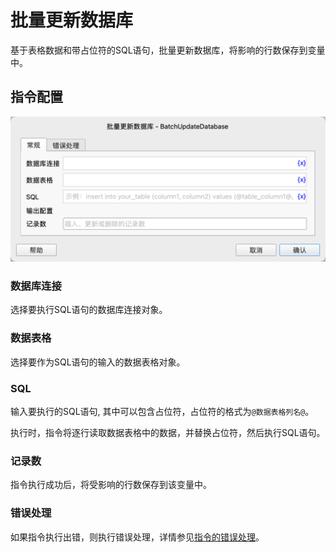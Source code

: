 # 批量更新数据库

基于表格数据和带占位符的SQL语句，批量更新数据库，将影响的行数保存到变量中。

## 指令配置

![batch_update_database_general_config.png](batch_update_database_general_config.png)

### 数据库连接

选择要执行SQL语句的数据库连接对象。

### 数据表格

选择要作为SQL语句的输入的数据表格对象。

### SQL

输入要执行的SQL语句, 其中可以包含占位符，占位符的格式为`@数据表格列名@`。

执行时，指令将逐行读取数据表格中的数据，并替换占位符，然后执行SQL语句。

### 记录数

指令执行成功后，将受影响的行数保存到该变量中。

### 错误处理

如果指令执行出错，则执行错误处理，详情参见[指令的错误处理](../../manual/error_handling.md)。
